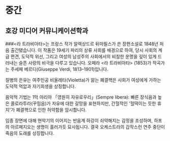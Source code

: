 # 중간 
## 호강 미디어 커뮤니케이션학과
###<라 트라비아타>는 프랑스 작가 알렉상드르 뒤마필스가 쓴 장편소설로 1848년 처음 출간됐습니다. 이 작품은 19세기 파리의 상류 사회를 배경으로 하여, 당시 사회의 계급 편견, 도덕적 위선, 그리고 여성의 남성주의 사회에서의 비참한 운명을 깊이 있게 드러내는 슬픈 사랑의 비극을 다루고 있습니다.
오페라 <라 트라비아타> (1853)가 작곡가는 주세페 베르디(Giuseppe Verdi, 1813–1901)입니다.

질병의 은유는 여주인공 비올레타(Violetta)가 앓는 폐결핵은 사회가 여성에게 가하는 도덕적 억압과 자기희생을 상징합니다.

음악적 기법는 1막 아리아 「영원히 자유로우리」(Sempre libera): 빠른 장식음과 높은 콜로라투라(꾸밈음)가 자유에 대한 갈망을 표현하지만, 간헐적인 '헐떡이는 듯한 휴지'가 폐결핵으로 인한 허약함을 암시합니다.

임종 장면에 대해 현악기의 이어지는 반음계 하강이 쇠약해지는 감정을 조성하며, 하프의 아르페지오는 생명이 흘러가듯 묘사됩니다. 결국 오케스트라의 갑작스런 연주 중단이 죽음의 도래를 상징합니다.

